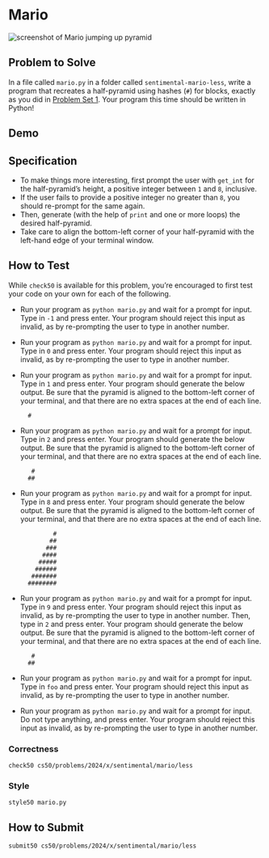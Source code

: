 # Mario

![screenshot of Mario jumping up pyramid](https://cs50.harvard.edu/x/2024/psets/6/mario/less/pyramid.png)

## Problem to Solve

In a file called `mario.py` in a folder called `sentimental-mario-less`, write a program that recreates a half-pyramid using hashes (`#`) for blocks, exactly as you did in [Problem Set 1](../../../1/). Your program this time should be written in Python!

## Demo

<script async="" data-autoplay="1" data-cols="100" data-loop="1" data-rows="12" id="asciicast-sUSilCTveD7JTV2lOZ7eIqKbo" src="https://asciinema.org/a/sUSilCTveD7JTV2lOZ7eIqKbo.js"></script>

## Specification

- To make things more interesting, first prompt the user with `get_int` for the half-pyramid’s height, a positive integer between `1` and `8`, inclusive.
- If the user fails to provide a positive integer no greater than `8`, you should re-prompt for the same again.
- Then, generate (with the help of `print` and one or more loops) the desired half-pyramid.
- Take care to align the bottom-left corner of your half-pyramid with the left-hand edge of your terminal window.

## How to Test

While `check50` is available for this problem, you’re encouraged to first test your code on your own for each of the following.

- Run your program as `python mario.py` and wait for a prompt for input. Type in `-1` and press enter. Your program should reject this input as invalid, as by re-prompting the user to type in another number.
- Run your program as `python mario.py` and wait for a prompt for input. Type in `0` and press enter. Your program should reject this input as invalid, as by re-prompting the user to type in another number.
- Run your program as `python mario.py` and wait for a prompt for input. Type in `1` and press enter. Your program should generate the below output. Be sure that the pyramid is aligned to the bottom-left corner of your terminal, and that there are no extra spaces at the end of each line.

        #

- Run your program as `python mario.py` and wait for a prompt for input. Type in `2` and press enter. Your program should generate the below output. Be sure that the pyramid is aligned to the bottom-left corner of your terminal, and that there are no extra spaces at the end of each line.

         #
        ##

- Run your program as `python mario.py` and wait for a prompt for input. Type in `8` and press enter. Your program should generate the below output. Be sure that the pyramid is aligned to the bottom-left corner of your terminal, and that there are no extra spaces at the end of each line.

               #
              ##
             ###
            ####
           #####
          ######
         #######
        ########

- Run your program as `python mario.py` and wait for a prompt for input. Type in `9` and press enter. Your program should reject this input as invalid, as by re-prompting the user to type in another number. Then, type in `2` and press enter. Your program should generate the below output. Be sure that the pyramid is aligned to the bottom-left corner of your terminal, and that there are no extra spaces at the end of each line.

         #
        ##

- Run your program as `python mario.py` and wait for a prompt for input. Type in `foo` and press enter. Your program should reject this input as invalid, as by re-prompting the user to type in another number.
- Run your program as `python mario.py` and wait for a prompt for input. Do not type anything, and press enter. Your program should reject this input as invalid, as by re-prompting the user to type in another number.

### Correctness

    check50 cs50/problems/2024/x/sentimental/mario/less

### Style

    style50 mario.py

## How to Submit

    submit50 cs50/problems/2024/x/sentimental/mario/less

